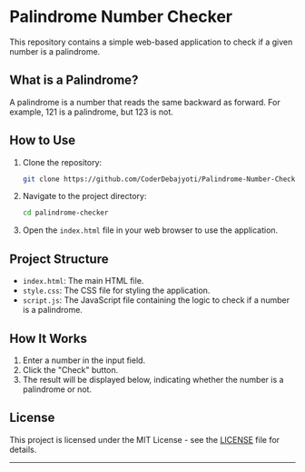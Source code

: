 # Palindrome Number Checker

This repository contains a simple web-based application to check if a given number is a palindrome.

## What is a Palindrome?

A palindrome is a number that reads the same backward as forward. For example, 121 is a palindrome, but 123 is not.

## How to Use

1. Clone the repository:
    ```sh
    git clone https://github.com/CoderDebajyoti/Palindrome-Number-Checker-.git
    ```
2. Navigate to the project directory:
    ```sh
    cd palindrome-checker
    ```
3. Open the `index.html` file in your web browser to use the application.

## Project Structure

- `index.html`: The main HTML file.
- `style.css`: The CSS file for styling the application.
- `script.js`: The JavaScript file containing the logic to check if a number is a palindrome.

## How It Works

1. Enter a number in the input field.
2. Click the "Check" button.
3. The result will be displayed below, indicating whether the number is a palindrome or not.

## License

This project is licensed under the MIT License - see the [LICENSE](LICENSE) file for details.

---
